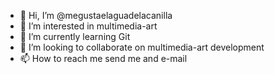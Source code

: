 - 👋 Hi, I’m @megustaelaguadelacanilla
- 👀 I’m interested in multimedia-art
- 🌱 I’m currently learning Git
- 💞️ I’m looking to collaborate on multimedia-art development
- 📫 How to reach me send me and e-mail

<!---
megustaelaguadelacanilla/megustaelaguadelacanilla is a ✨ special ✨ repository because its `README.md` (this file) appears on your GitHub profile.
You can click the Preview link to take a look at your changes.
--->
